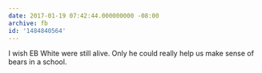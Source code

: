 ```yaml
---
date: 2017-01-19 07:42:44.000000000 -08:00
archive: fb
id: '1484840564'
---
```


I wish EB White were still alive. Only he could really help us make sense of bears in a school.
